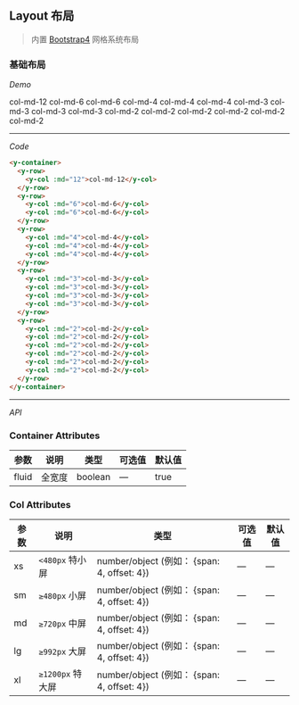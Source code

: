 <y-scroll>

## Layout 布局
> 内置 [Bootstrap4](https://github.com/twbs/bootstrap) 网格系统布局

### 基础布局

*Demo*

<y-container class="demo-layout">
  <y-row>
    <y-col :md="12">col-md-12</y-col>
  </y-row>
  <y-row>
    <y-col :md="6">col-md-6</y-col>
    <y-col :md="6">col-md-6</y-col>
  </y-row>
  <y-row>
    <y-col :md="4">col-md-4</y-col>
    <y-col :md="4">col-md-4</y-col>
    <y-col :md="4">col-md-4</y-col>
  </y-row>
  <y-row>
    <y-col :md="3">col-md-3</y-col>
    <y-col :md="3">col-md-3</y-col>
    <y-col :md="3">col-md-3</y-col>
    <y-col :md="3">col-md-3</y-col>
  </y-row>
  <y-row>
    <y-col :md="2">col-md-2</y-col>
    <y-col :md="2">col-md-2</y-col>
    <y-col :md="2">col-md-2</y-col>
    <y-col :md="2">col-md-2</y-col>
    <y-col :md="2">col-md-2</y-col>
    <y-col :md="2">col-md-2</y-col>
  </y-row>
</y-container>

---

*Code*

```html
<y-container>
  <y-row>
    <y-col :md="12">col-md-12</y-col>
  </y-row>
  <y-row>
    <y-col :md="6">col-md-6</y-col>
    <y-col :md="6">col-md-6</y-col>
  </y-row>
  <y-row>
    <y-col :md="4">col-md-4</y-col>
    <y-col :md="4">col-md-4</y-col>
    <y-col :md="4">col-md-4</y-col>
  </y-row>
  <y-row>
    <y-col :md="3">col-md-3</y-col>
    <y-col :md="3">col-md-3</y-col>
    <y-col :md="3">col-md-3</y-col>
    <y-col :md="3">col-md-3</y-col>
  </y-row>
  <y-row>
    <y-col :md="2">col-md-2</y-col>
    <y-col :md="2">col-md-2</y-col>
    <y-col :md="2">col-md-2</y-col>
    <y-col :md="2">col-md-2</y-col>
    <y-col :md="2">col-md-2</y-col>
    <y-col :md="2">col-md-2</y-col>
  </y-row>
</y-container>
```

---

*API*
### Container Attributes
| 参数      | 说明          | 类型      | 可选值                           | 默认值  |
|---------- |-------------- |---------- |--------------------------------  |-------- |
| fluid | 全宽度 | boolean | — | true |

### Col Attributes
| 参数      | 说明          | 类型      | 可选值                           | 默认值  |
|---------- |-------------- |---------- |--------------------------------  |-------- |
| xs | `<480px` 特小屏 | number/object (例如： {span: 4, offset: 4}) | — | — |
| sm | `≥480px` 小屏 | number/object (例如： {span: 4, offset: 4}) | — | — |
| md | `≥720px` 中屏 | number/object (例如： {span: 4, offset: 4}) | — | — |
| lg | `≥992px` 大屏 | number/object (例如： {span: 4, offset: 4}) | — | — |
| xl | `≥1200px` 特大屏 | number/object (例如： {span: 4, offset: 4}) | — | — |

</y-scroll>

<style>
  .demo-layout div div {
    padding: 5px;
    border: 1px solid #fff;
    margin: 3px 0;
    background-color: #26b99a;
    box-sizing: border-box;
    text-align: center;
    color: #333;
  }
</style>

